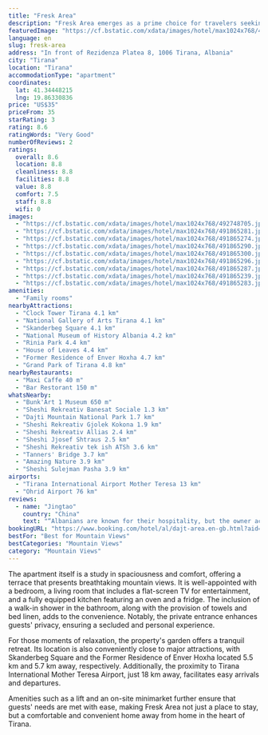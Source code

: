 ```yaml
---
title: "Fresk Area"
description: "Fresk Area emerges as a prime choice for travelers seeking comfort and convenience in Tirana."
featuredImage: "https://cf.bstatic.com/xdata/images/hotel/max1024x768/492748705.jpg?k=ab1f4ea2b8911c12b1b2bd053271b8376c7a294b23039c203c269fd85282a3b5&o=&hp=1"
language: en
slug: fresk-area
address: "In front of Rezidenza Platea 8, 1006 Tirana, Albania"
city: "Tirana"
location: "Tirana"
accommodationType: "apartment"
coordinates:
  lat: 41.34448215
  lng: 19.86330836
price: "US$35"
priceFrom: 35
starRating: 3
rating: 8.6
ratingWords: "Very Good"
numberOfReviews: 2
ratings:
  overall: 8.6
  location: 8.8
  cleanliness: 8.8
  facilities: 8.8
  value: 8.8
  comfort: 7.5
  staff: 8.8
  wifi: 0
images:
  - "https://cf.bstatic.com/xdata/images/hotel/max1024x768/492748705.jpg?k=ab1f4ea2b8911c12b1b2bd053271b8376c7a294b23039c203c269fd85282a3b5&o=&hp=1"
  - "https://cf.bstatic.com/xdata/images/hotel/max1024x768/491865281.jpg?k=8da8a09d9aeea4e42135ce401fd72d5317238d0a12c9accae7a1d7929ba9b58e&o=&hp=1"
  - "https://cf.bstatic.com/xdata/images/hotel/max1024x768/491865274.jpg?k=54f259fd307550fbd9490e42558b76c44618850c2e5086f0e08c6a3ab03e3e4a&o=&hp=1"
  - "https://cf.bstatic.com/xdata/images/hotel/max1024x768/491865290.jpg?k=15c1b4d4e87bc1a901e7f2bcc643fb18cb0973d54ea3155281b80b04f479f81f&o=&hp=1"
  - "https://cf.bstatic.com/xdata/images/hotel/max1024x768/491865300.jpg?k=100ef459e49cb1bf41e8054301381e8649e5d0d894b16023cd22f8a31e2118f6&o=&hp=1"
  - "https://cf.bstatic.com/xdata/images/hotel/max1024x768/491865296.jpg?k=281d1607340c45fdb31f645c9252cf54bfbae2afddeb51e5ff635e5f83f8db3f&o=&hp=1"
  - "https://cf.bstatic.com/xdata/images/hotel/max1024x768/491865287.jpg?k=4353dfe2ed2974564f6e50bad0f56725f6b39711340a8f323a66e22d882f056a&o=&hp=1"
  - "https://cf.bstatic.com/xdata/images/hotel/max1024x768/491865239.jpg?k=bc7978387780301c65b05c6a4b8c35c2be689077b8b69b252c161079e036faf2&o=&hp=1"
  - "https://cf.bstatic.com/xdata/images/hotel/max1024x768/491865283.jpg?k=c6cf4047b94178177ae7f0f83ca931753923ccfe1e8f17a3f8c32fefcde26b6d&o=&hp=1"
amenities:
  - "Family rooms"
nearbyAttractions:
  - "Clock Tower Tirana 4.1 km"
  - "National Gallery of Arts Tirana 4.1 km"
  - "Skanderbeg Square 4.1 km"
  - "National Museum of History Albania 4.2 km"
  - "Rinia Park 4.4 km"
  - "House of Leaves 4.4 km"
  - "Former Residence of Enver Hoxha 4.7 km"
  - "Grand Park of Tirana 4.8 km"
nearbyRestaurants:
  - "Maxi Caffe 40 m"
  - "Bar Restorant 150 m"
whatsNearby:
  - "Bunk'Art 1 Museum 650 m"
  - "Sheshi Rekreativ Banesat Sociale 1.3 km"
  - "Dajti Mountain National Park 1.7 km"
  - "Sheshi Rekreativ Gjolek Kokona 1.9 km"
  - "Sheshi Rekreativ Allias 2.4 km"
  - "Sheshi Jjosef Shtraus 2.5 km"
  - "Sheshi Rekreativ tek ish ATSh 3.6 km"
  - "Tanners' Bridge 3.7 km"
  - "Amazing Nature 3.9 km"
  - "Sheshi Sulejman Pasha 3.9 km"
airports:
  - "Tirana International Airport Mother Teresa 13 km"
  - "Ohrid Airport 76 km"
reviews:
  - name: "Jingtao"
    country: "China"
    text: "“Albanians are known for their hospitality, but the owner actually came to the bus station to pick me up because he said that taxis were too expensive, which was a pleasant surprise for someone who travels as much as I do. The apartment itself was...”"
bookingURL: "https://www.booking.com/hotel/al/dajt-area.en-gb.html?aid=8035640"
bestFor: "Best for Mountain Views"
bestCategories: "Mountain Views"
category: "Mountain Views"
---
```


The apartment itself is a study in spaciousness and comfort, offering a terrace that presents breathtaking mountain views. It is well-appointed with a bedroom, a living room that includes a flat-screen TV for entertainment, and a fully equipped kitchen featuring an oven and a fridge. The inclusion of a walk-in shower in the bathroom, along with the provision of towels and bed linen, adds to the convenience. Notably, the private entrance enhances guests' privacy, ensuring a secluded and personal experience.

For those moments of relaxation, the property's garden offers a tranquil retreat. Its location is also conveniently close to major attractions, with Skanderbeg Square and the Former Residence of Enver Hoxha located 5.5 km and 5.7 km away, respectively. Additionally, the proximity to Tirana International Mother Teresa Airport, just 18 km away, facilitates easy arrivals and departures.

Amenities such as a lift and an on-site minimarket further ensure that guests' needs are met with ease, making Fresk Area not just a place to stay, but a comfortable and convenient home away from home in the heart of Tirana.